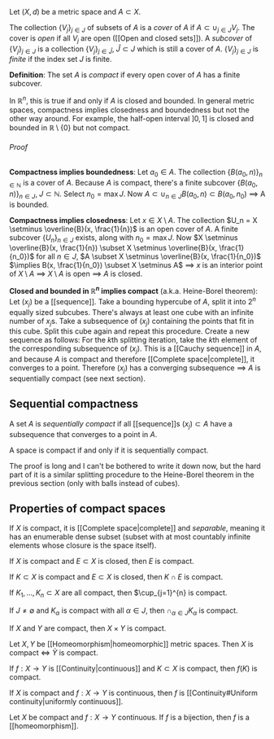 Let $(X, d)$ be a metric space and $A \subset X$.

The collection $\{V_j\}_{j \in J}$ of subsets of $A$
is a _cover_ of $A$ if $A \subset \cup_{j \in J} V_j$.
The cover is _open_ if all $V_j$ are open ([[Open and closed sets]]).
A _subcover_ of $\{V_j\}_{j \in J}$
is a collection $\{V_j\}_{j \in \hat{J}}$, $\hat{J} \subset J$
which is still a cover of $A$.
$\{V_j\}_{j \in J}$ is _finite_ if the index set $J$ is finite.

**Definition**:
The set $A$ is _compact_ if every open cover of $A$ has a finite subcover.

In $\mathbb{R}^n$, this is true if and only if $A$ is closed and bounded.
In general metric spaces, compactness implies closedness and boundedness
but not the other way around.
For example, the half-open interval $]0, 1]$
is closed and bounded in $\mathbb{R} \setminus \{0\}$ but not compact.
###### Proof
**Compactness implies boundedness**:
Let $a_0 \in A$.
The collection $\{B(a_0, n)\}_{n \in \mathbb{N}}$ is a cover of $A$.
Because $A$ is compact, there's a finite subcover $\{B(a_0, n)\}_{n \in J}$, $J \subset \mathbb{N}$.
Select $n_0 = \max J$.
Now $A \subset \cup_{n \in J} B(a_0, n) \subset B(a_0, n_0)$ $\implies$ A is bounded.

**Compactness implies closedness**:
Let $x \in X \setminus A$.
The collection $U_n = X \setminus \overline{B}(x, \frac{1}{n})$ is an open cover of $A$.
A finite subcover $\{U_n\}_{n \in J}$ exists,
along with $n_0 = \max J$.
Now $X \setminus \overline{B}(x, \frac{1}{n}) \subset X \setminus \overline{B}(x, \frac{1}{n_0})$ for all $n \in J$,
$A \subset X \setminus \overline{B}(x, \frac{1}{n_0})$
$\implies B(x, \frac{1}{n_0}) \subset X \setminus A$
$\implies$ $x$ is an interior point of $X \setminus A$
$\implies$ $X \setminus A$ is open $\implies$ $A$ is closed.

**Closed and bounded in $\mathbb{R}^n$ implies compact**
(a.k.a. Heine-Borel theorem):
Let $(x_j)$ be a [[sequence]].
Take a bounding hypercube of $A$,
split it into $2^n$ equally sized subcubes.
There's always at least one cube with an infinite number of $x_j$s.
Take a subsequence of $(x_j)$ containing the points that fit in this cube.
Split this cube again and repeat this procedure.
Create a new sequence as follows:
For the $k$th splitting iteration, take the $k$th element
of the corresponding subsequence of $(x_j)$.
This is a [[Cauchy sequence]] in $A$, and because $A$ is compact and therefore [[Complete space|complete]],
it converges to a point.
Therefore $(x_j)$ has a converging subsequence
$\implies$ $A$ is sequentially compact (see next section).

## Sequential compactness

A set $A$ is _sequentially compact_ if all [[sequence]]s $(x_j) \subset A$
have a subsequence that converges to a point in $A$.

A space is compact if and only if it is sequentially compact.

The proof is long and I can't be bothered to write it down now,
but the hard part of it is a similar splitting procedure
to the Heine-Borel theorem in the previous section (only with balls instead of cubes).

## Properties of compact spaces

If $X$ is compact, it is [[Complete space|complete]]
and _separable_, meaning it has an enumerable dense subset
(subset with at most countably infinite elements
whose closure is the space itself).

If $X$ is compact and $E \subset X$ is closed, then $E$ is compact.

If $K \subset X$ is compact and $E \subset X$ is closed,
then $K \cap E$ is compact.

If $K_1, \dots, K_n \subset X$ are all compact,
then $\cup_{j=1}^{n} is compact.

If $J \neq \emptyset$ and $K_{\alpha}$ is compact with all $\alpha \in J$,
then $\cap_{\alpha \in J} K_{\alpha}$ is compact.

If $X$ and $Y$ are compact, then $X \times Y$ is compact.

Let $X, Y$ be [[Homeomorphism|homeomorphic]] metric spaces.
Then $X$ is compact $\iff$ $Ỳ$ is compact.

If $f : X \rightarrow Y$ is [[Continuity|continuous]] and $K \subset X$ is compact,
then $f(K)$ is compact.

If $X$ is compact and $f : X \rightarrow Y$ is continuous,
then $f$ is [[Continuity#Uniform continuity|uniformly continuous]].

Let $X$ be compact and $f : X \rightarrow Y$ continuous.
If $f$ is a bijection, then $f$ is a [[homeomorphism]].
